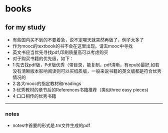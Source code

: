 # books
## for my study

- 有些国内买不到的不要着急，说不定哪天就突然再版了，例子太多了
- 作为mooc的textbook的书不会在这里出现。请去mooc中寻找
- 英文书应当优先寻找pdf,印刷质量高可以考虑购买
- 对于购买书籍的优先级，如下：
- 1:先去找pdf版，Pdf版优秀（带目录，能复制，pdf清晰，有epub)最好,如若没有清晰版本影响阅读则可以买纸质版，一般来说书籍的英文版都是符合优秀情况的
- 2:各大mooc的指定教材和readings
- 3:优秀教材的章节后的References书籍推荐（类似three easy pieces)
- 4:口口相传的优秀书籍

***

### notes
- notes中首要的形式是.tm文件生成的pdf
